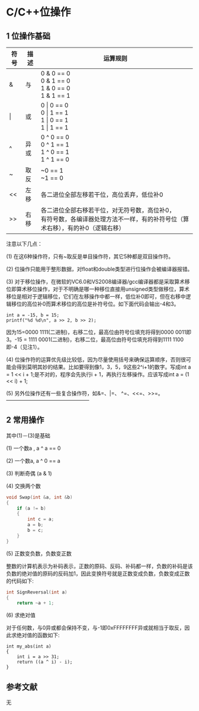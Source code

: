 # C/C++位操作

## 1 位操作基础

| 符号 | 描述 | 运算规则                                                     |
| ---- | ---- | ------------------------------------------------------------ |
| &    | 与   | 0 & 0 == 0<br />0 & 1 == 0<br />1 & 0 == 0<br />1 & 1 == 1   |
| \|   | 或   | 0 \| 0 == 0<br />0 \| 1 == 1<br />1 \| 0 == 1<br />1 \| 1 == 1 |
| ^    | 异或 | 0 ^ 0 == 0<br />0 ^ 1 == 1<br />1 ^ 0 == 1<br />1 ^ 1 == 0   |
| ~    | 取反 | ~0 == 1<br />~1 == 0                                         |
| <<   | 左移 | 各二进位全部左移若干位，高位丢弃，低位补0                    |
| >>   | 右移 | 各二进位全部右移若干位，对无符号数，高位补0，<br />有符号数，各编译器处理方法不一样，有的补符号位（算术右移），有的补0（逻辑右移） |

注意以下几点：

(1) 在这6种操作符，只有~取反是单目操作符，其它5种都是双目操作符。

(2) 位操作只能用于整形数据，对float和double类型进行位操作会被编译器报错。

(3) 对于移位操作，在微软的VC6.0和VS2008编译器/gcc编译器都是采取算术移位即算术移位操作，对于不明确是哪一种移位直接用unsigned类型做移位，算术移位是相对于逻辑移位，它们在左移操作中都一样，低位补0即可，但在右移中逻辑移位的高位补0而算术移位的高位是补符号位。如下面代码会输出-4和3。

	int a = -15, b = 15;
	printf("%d %d\n", a >> 2, b >> 2);
因为15=0000 1111(二进制)，右移二位，最高位由符号位填充将得到0000 0011即3。-15 = 1111 0001(二进制)，右移二位，最高位由符号位填充将得到1111 1100即-4（见注1）。

(4) 位操作符的运算优先级比较低，因为尽量使用括号来确保运算顺序，否则很可能会得到莫明其妙的结果。比如要得到像1，3，5，9这些2^i+1的数字。写成int a = 1 << i + 1;是不对的，程序会先执行i + 1，再执行左移操作。应该写成int a = (1 << i) + 1;

(5) 另外位操作还有一些复合操作符，如&=、|=、 ^=、<<=、>>=。
————————————————

## 2 常用操作

其中(1)－(3)是基础

(1) 一个数a , a ^ a == 0

(2) 一个数a, a ^ 0 == a

(3) 判断奇偶 (a & 1)

(4) 交换两个数

```c
void Swap(int &a, int &b)
{
	if (a != b)
	{
		int c = a;
		a = b;
		b = c;
	}
}
```

(5) 正数变负数，负数变正数

整数的计算机表示为补码表示，正数的原码、反码、补码都一样，负数的补码是该负数的绝对值的原码的反码加1，因此变换符号就是正数变成负数，负数变成正数的代码如下:

```c
int SignReversal(int a)
{
	return ~a + 1;

```

(6) 求绝对值

对于任何数，与0异或都会保持不变，与-1即0xFFFFFFFF异或就相当于取反，因此求绝对值的函数如下:

```
int my_abs(int a)
{
	int i = a >> 31;
	return ((a ^ i) - i);
}
```

## 参考文献

无
